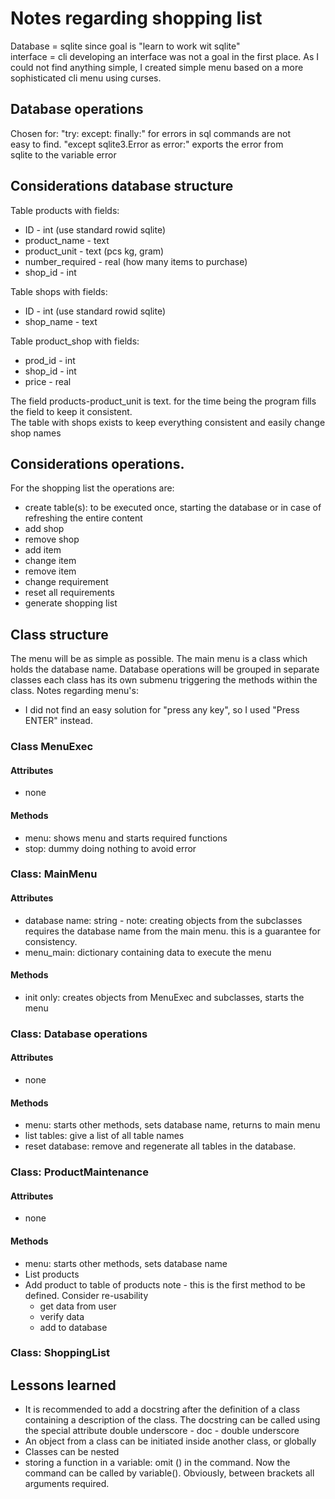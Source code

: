 # Notes regarding shopping list  
Database = sqlite since goal is "learn to work wit sqlite"  
interface = cli developing an interface was not a goal in the first place. As I could not
find anything simple, I created simple menu based on a more sophisticated cli menu using curses. 
## Database operations    
Chosen for:  "try: except: finally:" for errors in sql commands are not  
easy to find. "except sqlite3.Error as error:" exports the error from  
sqlite to the variable error
## Considerations database structure  
Table products with fields:
- ID - int (use standard rowid sqlite)
- product_name - text 
- product_unit - text (pcs kg, gram)
- number_required - real (how many items to purchase)
- shop_id - int

Table shops with fields: 
- ID - int (use standard rowid sqlite)
- shop_name - text

Table product_shop with fields:  
- prod_id - int
- shop_id - int
- price - real

The field products-product_unit is text. for the time being the program fills the field to keep 
it consistent.  
The table with shops exists to keep everything consistent and easily change shop names
## Considerations operations.  
For the shopping list the operations are:  
- create table(s): to be executed once, starting the database or in case of refreshing the 
  entire content
- add shop
- remove shop
- add item
- change item
- remove item
- change requirement
- reset all requirements
- generate shopping list 
## Class structure
The menu will be as simple as possible. The main menu is a class which holds the database name. Database
operations will be grouped in separate classes each class has its own submenu triggering the methods 
within the class.
Notes regarding menu's:  
- I did not find an easy solution for "press any key", so I used "Press ENTER" instead.
### Class MenuExec
#### Attributes
- none
#### Methods
- menu: shows menu and starts required functions
- stop: dummy doing nothing to avoid error 
### Class: MainMenu
#### Attributes
- database name: string - note: creating objects from the subclasses requires the database name from the 
  main menu. this is a guarantee for consistency.
- menu_main: dictionary containing data to execute the menu
#### Methods
- init only: creates objects from MenuExec and subclasses, starts the menu
### Class: Database operations
#### Attributes
- none
#### Methods
- menu: starts other methods, sets database name, returns to main menu
- list tables: give a list of all table names
- reset database: remove and regenerate all tables in the database. 
### Class: ProductMaintenance
#### Attributes
- none
#### Methods
- menu: starts other methods, sets database name
- List products 
- Add product to table of products note - this is the first method to be defined. Consider re-usability
  - get data from user
  - verify data
  - add to database
### Class: ShoppingList

## Lessons learned
- It is recommended to add a docstring after the definition of a class containing a description of the class. 
The docstring can be called using the special attribute double underscore - doc - double underscore
- An object from a class can be initiated inside another class, or globally
- Classes can be nested
- storing a function in a variable: omit () in the command. Now the command can be called by variable(). 
  Obviously, between brackets all arguments required. 